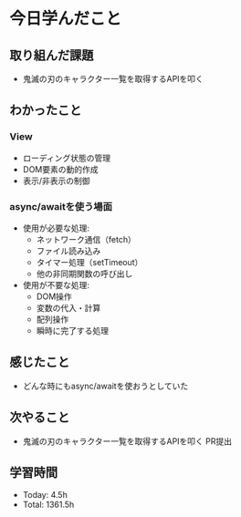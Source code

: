 # 今日学んだこと
## 取り組んだ課題
- 鬼滅の刃のキャラクター一覧を取得するAPIを叩く
## わかったこと
### View
- ローディング状態の管理
- DOM要素の動的作成
- 表示/非表示の制御
### async/awaitを使う場面
- 使用が必要な処理:
    - ネットワーク通信（fetch）
    - ファイル読み込み
    - タイマー処理（setTimeout）
    - 他の非同期関数の呼び出し
- 使用が不要な処理:
    - DOM操作
    - 変数の代入・計算
    - 配列操作
    - 瞬時に完了する処理
## 感じたこと
- どんな時にもasync/awaitを使おうとしていた
## 次やること
- 鬼滅の刃のキャラクター一覧を取得するAPIを叩く PR提出
## 学習時間
- Today: 4.5h
- Total: 1361.5h